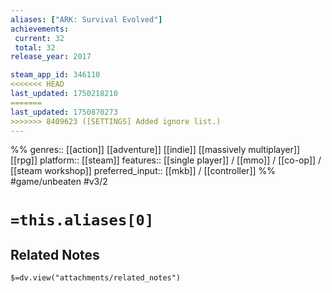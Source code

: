 ```yaml
---
aliases: ["ARK: Survival Evolved"]
achievements:
 current: 32
 total: 32
release_year: 2017

steam_app_id: 346110
<<<<<<< HEAD
last_updated: 1750218210
=======
last_updated: 1750870273
>>>>>>> 8409623 ([SETTINGS] Added ignore list.)
---
```

%%
genres:: [[action]] [[adventure]] [[indie]] [[massively multiplayer]] [[rpg]]
platform:: [[steam]]
features:: [[single player]] / [[mmo]] / [[co-op]] / [[steam workshop]]
preferred_input:: [[mkb]] / [[controller]]
%%
#game/unbeaten
#v3/2

# `=this.aliases[0]`
## Related Notes
`$=dv.view("attachments/related_notes")`